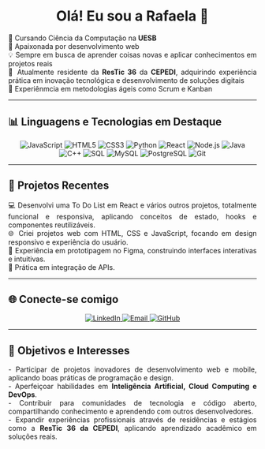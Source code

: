 <h1 align="center">Olá! Eu sou a Rafaela 👋</h1>

<p align="justify">
  🌱 Cursando Ciência da Computação na <strong>UESB</strong> <br>
  🚀 Apaixonada por desenvolvimento web <br>
  💡 Sempre em busca de aprender coisas novas e aplicar conhecimentos em projetos reais <br>
  🏢 Atualmente residente da <strong>ResTic 36</strong> da <strong>CEPEDI</strong>, adquirindo experiência prática em inovação tecnológica e desenvolvimento de soluções digitais <br>
  🎯 Experiênmcia em metodologias ágeis como Scrum e Kanban
</p>

---

## 📊 Linguagens e Tecnologias em Destaque

<p align="center">
  <img src="https://img.shields.io/badge/JavaScript-F7DF1E?style=for-the-badge&logo=javascript&logoColor=black" alt="JavaScript"/>
  <img src="https://img.shields.io/badge/HTML5-E34F26?style=for-the-badge&logo=html5&logoColor=white" alt="HTML5"/>
  <img src="https://img.shields.io/badge/CSS3-1572B6?style=for-the-badge&logo=css3&logoColor=white" alt="CSS3"/>
  <img src="https://img.shields.io/badge/Python-3776AB?style=for-the-badge&logo=python&logoColor=white" alt="Python"/>
  <img src="https://img.shields.io/badge/React-61DAFB?style=for-the-badge&logo=react&logoColor=black" alt="React"/>
  <img src="https://img.shields.io/badge/Node.js-339933?style=for-the-badge&logo=node.js&logoColor=white" alt="Node.js"/>
  <img src="https://img.shields.io/badge/Java-007396?style=for-the-badge&logo=java&logoColor=white" alt="Java"/>
  <img src="https://img.shields.io/badge/C++-00599C?style=for-the-badge&logo=c%2B%2B&logoColor=white" alt="C++"/>
  <img src="https://img.shields.io/badge/SQL-4479A1?style=for-the-badge&logo=sql&logoColor=white" alt="SQL"/>
  <img src="https://img.shields.io/badge/MySQL-4479A1?style=for-the-badge&logo=mysql&logoColor=white" alt="MySQL"/>
  <img src="https://img.shields.io/badge/PostgreSQL-336791?style=for-the-badge&logo=postgresql&logoColor=white" alt="PostgreSQL"/>
  <img src="https://img.shields.io/badge/Git-F05032?style=for-the-badge&logo=git&logoColor=white" alt="Git"/>
</p>


---

## 🚀 Projetos Recentes

<div align="justify">
  💻 Desenvolvi uma To Do List em React e vários outros projetos, totalmente funcional e responsiva, aplicando conceitos de estado, hooks e componentes reutilizáveis.<br>
  🌐 Criei projetos web com HTML, CSS e JavaScript, focando em design responsivo e experiência do usuário.<br>
  📱 Experiência em prototipagem no Figma, construindo interfaces interativas e intuitivas.<br>
  🔧 Prática em integração de APIs.<br>
</div>

---

## 🌐 Conecte-se comigo

<div align="center">
  <a href="https://www.linkedin.com/in/rafaela-santos-1a470b217" target="_blank">
    <img src="https://img.shields.io/badge/LinkedIn-0077B5?style=for-the-badge&logo=linkedin&logoColor=white" alt="LinkedIn"/>
  </a>
  <a href="mailto:rafaelacmp1070@gmail.com">
    <img src="https://img.shields.io/badge/Email-D14836?style=for-the-badge&logo=gmail&logoColor=white" alt="Email"/>
  </a>
  <a href="https://github.com/devrafaela" target="_blank">
    <img src="https://img.shields.io/badge/GitHub-181717?style=for-the-badge&logo=github&logoColor=white" alt="GitHub"/>
  </a>
</div>

---

## 🎯 Objetivos e Interesses

<div align="justify">
- Participar de projetos inovadores de desenvolvimento web e mobile, aplicando boas práticas de programação e design.<br>
- Aperfeiçoar habilidades em <strong>Inteligência Artificial, Cloud Computing e DevOps</strong>.<br>
- Contribuir para comunidades de tecnologia e código aberto, compartilhando conhecimento e aprendendo com outros desenvolvedores.<br>
- Expandir experiências profissionais através de residências e estágios como a <strong>ResTic 36 da CEPEDI</strong>, aplicando aprendizado acadêmico em soluções reais.
</div>
